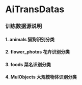 # AiTransDatas

### 训练数据源说明

#### 1. animals 猫狗识别分类
#### 2. flower_photos 花卉识别分类
#### 3. foods 菜名识别分类
#### 4. MulObjects 大规模物体识别分类